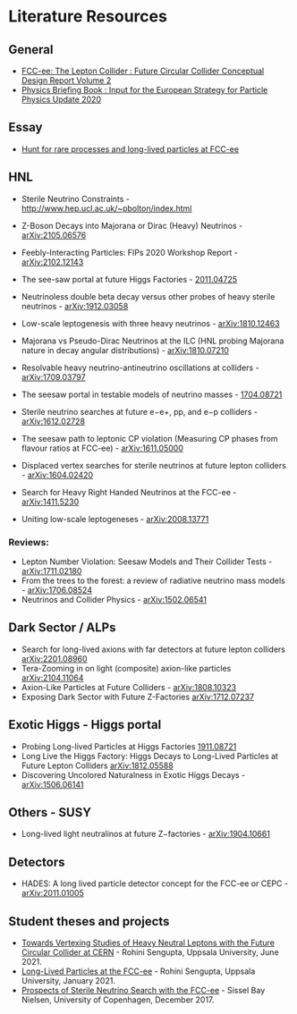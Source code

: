 # Literature Resources 

## General
- [FCC-ee: The Lepton Collider : Future Circular Collider Conceptual Design Report Volume 2](https://cds.cern.ch/record/2651299?ln=en)
- [Physics Briefing Book : Input for the European Strategy for Particle Physics Update 2020](https://cds.cern.ch/record/2691414/)

## Essay
- [Hunt for rare processes and long-lived particles at FCC-ee](https://arxiv.org/abs/2106.15459)

## HNL 
- Sterile Neutrino Constraints - http://www.hep.ucl.ac.uk/~pbolton/index.html

- Z-Boson Decays into Majorana or Dirac (Heavy) Neutrinos - [arXiv:2105.06576](https://arxiv.org/abs/2105.06576)
- Feebly-Interacting Particles: FIPs 2020 Workshop Report - [arXiv:2102.12143](https://arxiv.org/abs/2102.12143)
- The see-saw portal at future Higgs Factories - [2011.04725](https://arxiv.org/abs/2011.04725)
- Neutrinoless double beta decay versus other probes of heavy sterile neutrinos - [arXiv:1912.03058](https://arxiv.org/abs/1912.03058)
- Low-scale leptogenesis with three heavy neutrinos - [arXiv:1810.12463](https://arxiv.org/abs/1810.12463)
- Majorana vs Pseudo-Dirac Neutrinos at the ILC (HNL probing Majorana nature in decay angular distributions) - [arXiv:1810.07210](https://arxiv.org/abs/1810.07210)
- Resolvable heavy neutrino-antineutrino oscillations at colliders - [arXiv:1709.03797](https://arxiv.org/abs/1709.03797)
- The seesaw portal in testable models of neutrino masses - [1704.08721](https://arxiv.org/abs/1704.08721)
- Sterile neutrino searches at future e−e+, pp, and e−p colliders - [arXiv:1612.02728](https://arxiv.org/abs/1612.02728)
- The seesaw path to leptonic CP violation (Measuring CP phases from flavour ratios at FCC-ee) - [arXiv:1611.05000](https://arxiv.org/abs/1611.05000)
- Displaced vertex searches for sterile neutrinos at future lepton colliders - [arXiv:1604.02420](https://arxiv.org/abs/1604.02420)
- Search for Heavy Right Handed Neutrinos at the FCC-ee - [arXiv:1411.5230](https://arxiv.org/abs/1411.5230)
- Uniting low-scale leptogeneses - [arXiv:2008.13771](https://arxiv.org/abs/2008.13771)

### Reviews:
- Lepton Number Violation: Seesaw Models and Their Collider Tests - [arXiv:1711.02180](https://arxiv.org/abs/1711.02180)
- From the trees to the forest: a review of radiative neutrino mass models - [arXiv:1706.08524](https://arxiv.org/abs/1706.08524)
- Neutrinos and Collider Physics - [arXiv:1502.06541](https://arxiv.org/abs/1502.06541)

## Dark Sector / ALPs
- Search for long-lived axions with far detectors at future lepton colliders [arXiv:2201.08960](https://arxiv.org/abs/2201.08960)
- Tera-Zooming in on light (composite) axion-like particles [arXiv:2104.11064](https://arxiv.org/abs/2104.11064)
- Axion-Like Particles at Future Colliders - [arXiv:1808.10323](https://arxiv.org/abs/1808.10323)
- Exposing Dark Sector with Future Z-Factories [arXiv:1712.07237](https://arxiv.org/abs/1712.07237)

## Exotic Higgs - Higgs portal 
- Probing Long-lived Particles at Higgs Factories [1911.08721](https://arxiv.org/abs/1911.08721)
- Long Live the Higgs Factory: Higgs Decays to Long-Lived Particles at Future Lepton Colliders [arXiv:1812.05588](https://arxiv.org/abs/1812.05588)
- Discovering Uncolored Naturalness in Exotic Higgs Decays - [arXiv:1506.06141](https://arxiv.org/abs/1506.06141)

## Others - SUSY
- Long-lived light neutralinos at future Z−factories - [arXiv:1904.10661](https://arxiv.org/abs/1904.10661)

## Detectors 
- HADES: A long lived particle detector concept for the FCC-ee or CEPC - [arXiv:2011.01005](https://arxiv.org/abs/2011.01005)

## Student theses and projects 
- [Towards Vertexing Studies of Heavy Neutral Leptons with the Future Circular Collider at CERN](http://uu.diva-portal.org/smash/record.jsf?pid=diva2%3A1563610&dswid=6831) - Rohini Sengupta, Uppsala University, June 2021. 
- [Long-Lived Particles at the FCC-ee](http://urn.kb.se/resolve?urn=urn:nbn:se:uu:diva-444329) - Rohini Sengupta, Uppsala University, January 2021. 
- [Prospects of Sterile Neutrino Search with the FCC-ee](https://nbi.ku.dk/english/theses/masters-theses/sissel-bay-nielsen/SisselBayNielsen_MastersThesis.pdf) - Sissel Bay Nielsen, University of Copenhagen, December 2017.
